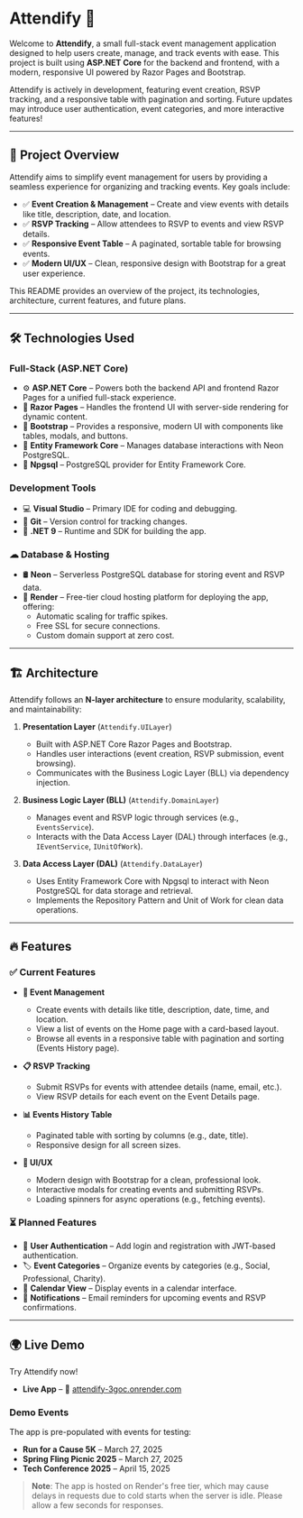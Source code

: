 # Attendify 🎉

Welcome to **Attendify**, a small full-stack event management application designed to help users create, manage, and track events with ease. This project is built using **ASP.NET Core** for the backend and frontend, with a modern, responsive UI powered by Razor Pages and Bootstrap.

Attendify is actively in development, featuring event creation, RSVP tracking, and a responsive table with pagination and sorting. Future updates may introduce user authentication, event categories, and more interactive features!

---

## 🚀 Project Overview

Attendify aims to simplify event management for users by providing a seamless experience for organizing and tracking events. Key goals include:

- ✅ **Event Creation & Management** – Create and view events with details like title, description, date, and location.
- ✅ **RSVP Tracking** – Allow attendees to RSVP to events and view RSVP details.
- ✅ **Responsive Event Table** – A paginated, sortable table for browsing events.
- ✅ **Modern UI/UX** – Clean, responsive design with Bootstrap for a great user experience.

This README provides an overview of the project, its technologies, architecture, current features, and future plans.

---

## 🛠 Technologies Used

### Full-Stack (ASP.NET Core)
- ⚙ **ASP.NET Core** – Powers both the backend API and frontend Razor Pages for a unified full-stack experience.
- 📄 **Razor Pages** – Handles the frontend UI with server-side rendering for dynamic content.
- 🎨 **Bootstrap** – Provides a responsive, modern UI with components like tables, modals, and buttons.
- 💾 **Entity Framework Core** – Manages database interactions with Neon PostgreSQL.
- 🔗 **Npgsql** – PostgreSQL provider for Entity Framework Core.

### Development Tools
- 💻 **Visual Studio** – Primary IDE for coding and debugging.
- 🔄 **Git** – Version control for tracking changes.
- 🔧 **.NET 9** – Runtime and SDK for building the app.

### ☁ Database & Hosting
- 🛢 **Neon** – Serverless PostgreSQL database for storing event and RSVP data.
- 🚀 **Render** – Free-tier cloud hosting platform for deploying the app, offering:
  - Automatic scaling for traffic spikes.
  - Free SSL for secure connections.
  - Custom domain support at zero cost.

---

## 🏗 Architecture

Attendify follows an **N-layer architecture** to ensure modularity, scalability, and maintainability:

1. **Presentation Layer** (`Attendify.UILayer`)
   - Built with ASP.NET Core Razor Pages and Bootstrap.
   - Handles user interactions (event creation, RSVP submission, event browsing).
   - Communicates with the Business Logic Layer (BLL) via dependency injection.

2. **Business Logic Layer (BLL)** (`Attendify.DomainLayer`)
   - Manages event and RSVP logic through services (e.g., `EventsService`).
   - Interacts with the Data Access Layer (DAL) through interfaces (e.g., `IEventService`, `IUnitOfWork`).

3. **Data Access Layer (DAL)** (`Attendify.DataLayer`)
   - Uses Entity Framework Core with Npgsql to interact with Neon PostgreSQL for data storage and retrieval.
   - Implements the Repository Pattern and Unit of Work for clean data operations.

---

## 🔥 Features

### ✅ Current Features
- **📅 Event Management**
  - Create events with details like title, description, date, time, and location.
  - View a list of events on the Home page with a card-based layout.
  - Browse all events in a responsive table with pagination and sorting (Events History page).

- **📋 RSVP Tracking**
  - Submit RSVPs for events with attendee details (name, email, etc.).
  - View RSVP details for each event on the Event Details page.

- **📊 Events History Table**
  - Paginated table with sorting by columns (e.g., date, title).
  - Responsive design for all screen sizes.

- **🎨 UI/UX**
  - Modern design with Bootstrap for a clean, professional look.
  - Interactive modals for creating events and submitting RSVPs.
  - Loading spinners for async operations (e.g., fetching events).

### ⏳ Planned Features
- 🔐 **User Authentication** – Add login and registration with JWT-based authentication.
- 🏷 **Event Categories** – Organize events by categories (e.g., Social, Professional, Charity).
- 📅 **Calendar View** – Display events in a calendar interface.
- 🔔 **Notifications** – Email reminders for upcoming events and RSVP confirmations.

---

## 🌍 Live Demo

Try Attendify now!

- **Live App** – 🔗 [attendify-3goc.onrender.com](https://attendify-3goc.onrender.com/)

### Demo Events
The app is pre-populated with events for testing:
- **Run for a Cause 5K** – March 27, 2025
- **Spring Fling Picnic 2025** – March 27, 2025
- **Tech Conference 2025** – April 15, 2025

> **Note**: The app is hosted on Render's free tier, which may cause delays in requests due to cold starts when the server is idle. Please allow a few seconds for responses.

